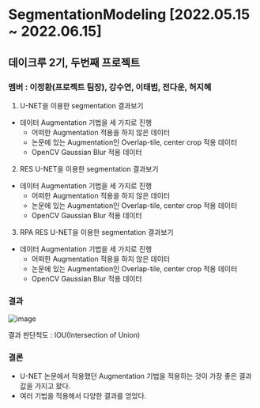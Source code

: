 # SegmentationModeling [2022.05.15 ~ 2022.06.15]
## 데이크루 2기, 두번째 프로젝트 
### 멤버 : 이정환(프로젝트 팀장), 강수연, 이태범, 전다운, 허지혜

1. U-NET을 이용한 segmentation 결과보기
  - 데이터 Augmentation 기법을 세 가지로 진행
    - 어떠한 Augmentation 적용을 하지 않은 데이터
    - 논문에 있는 Augmentation인 Overlap-tile, center crop 적용 데이터
    - OpenCV Gaussian Blur 적용 데이터
    
2. RES U-NET을 이용한 segmentation 결과보기
  - 데이터 Augmentation 기법을 세 가지로 진행
    - 어떠한 Augmentation 적용을 하지 않은 데이터
    - 논문에 있는 Augmentation인 Overlap-tile, center crop 적용 데이터
    - OpenCV Gaussian Blur 적용 데이터    

3. RPA RES U-NET을 이용한 segmentation 결과보기
  - 데이터 Augmentation 기법을 세 가지로 진행
    - 어떠한 Augmentation 적용을 하지 않은 데이터
    - 논문에 있는 Augmentation인 Overlap-tile, center crop 적용 데이터
    - OpenCV Gaussian Blur 적용 데이터 
    
### 결과
![image](https://user-images.githubusercontent.com/64202709/188083550-5fa058c4-efde-42f1-960c-738619258764.png)

결과 판단척도 : IOU(Intersection of Union)

### 결론
- U-NET 논문에서 적용했던 Augmentation 기법을 적용하는 것이 가장 좋은 결과값을 가지고 왔다.
- 여러 기법을 적용해서 다양한 결과를 얻었다.
